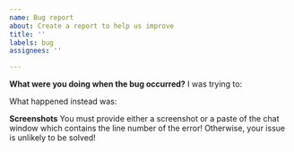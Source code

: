 ```yaml
---
name: Bug report
about: Create a report to help us improve
title: ''
labels: bug
assignees: ''

---
```


**What were you doing when the bug occurred?**
I was trying to: 

What happened instead was:

**Screenshots**
You must provide either a screenshot or a paste of the chat window which contains the line number of the error! Otherwise, your issue is unlikely to be solved!
